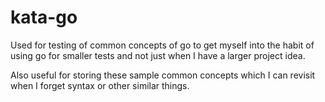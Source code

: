 # kata-go
Used for testing of common concepts of go to get myself into the habit of using go for smaller tests and not just when I have a larger project idea.

Also useful for storing these sample common concepts which I can revisit when I forget syntax or other similar things.
